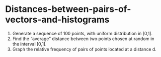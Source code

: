# Distances-between-pairs-of-vectors-and-histograms
1. Generate a sequence of 100 points, with uniform distribution in [0,1].  
2. Find the “average” distance between two points chosen at random in the interval [0,1].  
3. Graph the relative frequency of pairs of points located at a distance d.
